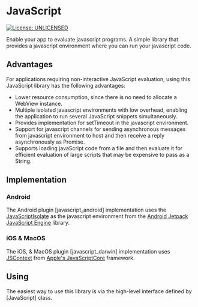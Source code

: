 # JavaScript

[![License: UNLICENSED][license_badge]][license_link]

Enable your app to evaluate javascript programs. A simple library that provides a javascript environment where you can run your javascript code.

## Advantages

For applications requiring non-interactive JavaScript evaluation, using this JavaScript library has the following advantages:

- Lower resource consumption, since there is no need to allocate a WebView instance.
- Multiple isolated javascript environments with low overhead, enabling the application to run several JavaScript snippets simultaneously.
- Provides implementation for setTimeout in the javascript environment.
- Support for javascript channels for sending asynchronous messages from javascript environment to host and then receive a reply asynchronously as Promise.
- Supports loading javaScript code from a file and then evaluate it for efficient evaluation of large scripts that may be expensive to pass as a String.

## Implementation

### Android

The Android plugin [javascript_android] implementation uses the [JavaScriptIsolate](https://developer.android.com/reference/kotlin/androidx/javascriptengine/JavaScriptIsolate) as the javascript environment from the [Android Jetpack JavaScript Engine](https://developer.android.com/reference/kotlin/androidx/javascriptengine) library.

### iOS & MacOS

The iOS, & MacOS plugin [javascript_darwin] implementation uses [JSContext](https://developer.apple.com/documentation/javascriptcore/jscontext) from [Apple's JavaScriptCore](https://developer.apple.com/documentation/javascriptcore) framework.

## Using

The easiest way to use this library is via the high-level interface defined by [JavaScript] class.

[license_badge]: https://img.shields.io/badge/license-UNLICENSED-blue.svg
[license_link]: https://opensource.org/license/UNLICENSED
